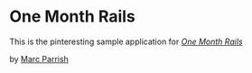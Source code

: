 # One Month Rails

This is the pinteresting sample application for [*One Month Rails*](http://onemonthrails.com)

by [Marc Parrish](http://twitter.com/ParrishMarc)